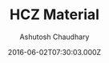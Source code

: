 ---
title: HCZ Material
github: 'https://github.com/codeasashu/hcz-jekyll-blog'
demo: 'https://codeasashu.github.io/hcz-jekyll-blog/'
author: Ashutosh Chaudhary
ssg:
  - Jekyll
cms:
  - No Cms
date: 2016-06-02T07:30:03.000Z
github_branch: master
description: A simple material theme for blogger
stale: true
---